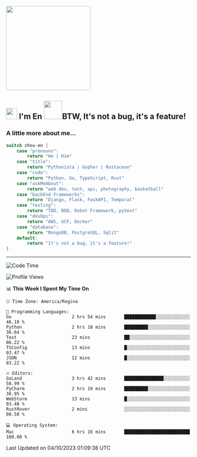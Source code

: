 <img align='center' src="https://media.giphy.com/media/GP1TJJSV4Ys1r64q2A/giphy.gif" width="230">

<h2><img src="https://emojis.slackmojis.com/emojis/images/1531849430/4246/blob-sunglasses.gif?1531849430" width="30"/> I'm En <img src="https://media.giphy.com/media/12oufCB0MyZ1Go/giphy.gif" width="50">BTW, It's not a bug, it's a feature!</h2>


<!-- <img align='right' src="https://media.giphy.com/media/M9gbBd9nbDrOTu1Mqx/giphy.gif" width="230"> -->


### A little more about me... 
<!--
```javascript
const zhou-en = {
    pronouns: "He" | "Him",
    title: "Pythonista" | "Gopher" | "Rustacean",
    code: ["Python", "Go", "Rust", "TypeScript"],
    askMeAbout: ["web dev", "tech", "app dev", "photography"],
    technologies: {
        backEnd: {
            python: ["Django", "Flask", "FaskAPI"],
            go: []
        },
        scraping: ["selenium", "scrapy", "spider"],
        testing: ["Robot Framework"],
        devOps: ["AWS", "Docker", "GCP", "Nginx"],
        databases: ["mongo", "postgresql", "sqlite"],
        misc: ["Firebase", "Heroku"]
    },
    architecture: ["Event Driven Architecture", "Microservices"],
    currentFocus: ["Temporal", "Rust"],
    funFact: "It's not a bug, it's a feature!"
};
```
  -->

```go
switch zhou-en {
    case "pronouns":
        return "He | Him"
    case "title":
        return "Pythonista | Gopher | Rustacean"
    case "code":
        return "Python, Go, TypeScript, Rust"
    case "askMeAbout":
        return "web dev, tech, api, photography, basketball"
    case "backEnd Frameworks":
        return "Django, Flask, FaskAPI, Temporal"
    case "testing":
        return "TDD, BDD, Robot Framework, pytest"
    case "devOps":
        return "AWS, GCP, Docker"
    case "database":
        return "MongoDB, PostgreSQL, Sqlit"
    default:
        return "It's not a bug, it's a feature!"
}
```




---
<!--START_SECTION:waka-->
![Code Time](http://img.shields.io/badge/Code%20Time-978%20hrs%201%20min-blue)

![Profile Views](http://img.shields.io/badge/Profile%20Views-0-blue)

📊 **This Week I Spent My Time On** 

```text
🕑︎ Time Zone: America/Regina

💬 Programming Languages: 
Go                       2 hrs 54 mins       ████████████░░░░░░░░░░░░░   46.18 % 
Python                   2 hrs 18 mins       █████████░░░░░░░░░░░░░░░░   36.64 % 
Text                     23 mins             ██░░░░░░░░░░░░░░░░░░░░░░░   06.22 % 
TSConfig                 13 mins             █░░░░░░░░░░░░░░░░░░░░░░░░   03.47 % 
JSON                     12 mins             █░░░░░░░░░░░░░░░░░░░░░░░░   03.22 % 

🔥 Editors: 
GoLand                   3 hrs 42 mins       ███████████████░░░░░░░░░░   58.99 % 
PyCharm                  2 hrs 19 mins       █████████░░░░░░░░░░░░░░░░   36.95 % 
WebStorm                 13 mins             █░░░░░░░░░░░░░░░░░░░░░░░░   03.48 % 
RustRover                2 mins              ░░░░░░░░░░░░░░░░░░░░░░░░░   00.58 % 

💻 Operating System: 
Mac                      6 hrs 16 mins       █████████████████████████   100.00 % 
```


 Last Updated on 04/10/2023 01:09:38 UTC
<!--END_SECTION:waka-->
